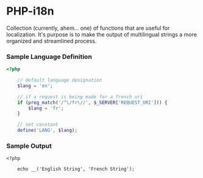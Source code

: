 PHP-i18n
===

Collection (currently, ahem... one) of functions that are useful for
localization. It&#039;s purpose is to make the output of multilingual strings a
more organized and streamlined process.

### Sample Language Definition

``` php
<?php

    // default language designation
    $lang = 'en';

    // if a request is being made for a french uri
    if (preg_match('/^\/fr\//', $_SERVER['REQUEST_URI'])) {
        $lang = 'fr';
    }

    // set constant
    define('LANG', $lang);

```

### Sample Output

```
<?php

    echo __('English String', 'French String');

```

